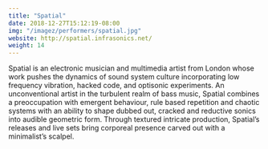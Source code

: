 ```yaml
---
title: "Spatial"
date: 2018-12-27T15:12:19-08:00
img: "/imagez/performers/spatial.jpg"
website: http://spatial.infrasonics.net/
weight: 14
---
```


Spatial is an electronic musician and multimedia artist from London whose work pushes the dynamics of sound system culture incorporating low frequency vibration, hacked code, and optisonic experiments. An unconventional artist in the turbulent realm of bass music, Spatial combines a preoccupation with emergent behaviour, rule based repetition and chaotic systems with an ability to shape dubbed out, cracked and reductive sonics into audible geometric form. Through textured intricate production, Spatial’s releases and live sets bring corporeal presence carved out with a minimalist’s scalpel.

